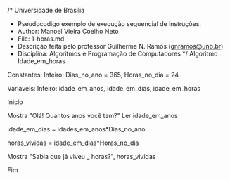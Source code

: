 /*	Universidade de Brasilia
 *	Pseudocodigo exemplo de execução sequencial de instruções. 
 *	Author: Manoel Vieira Coelho Neto
 * 	File: 1-horas.md
 * 	Descrição feita pelo professor Guilherme N. Ramos (gnramos@unb.br)
 *	Disciplina: Algoritmos e Programação de Computadores */
Algoritmo Idade_em_horas

Constantes:
Inteiro: Dias_no_ano = 365, Horas_no_dia = 24

Variaveis: 
Inteiro: idade_em_anos, idade_em_dias, idade_em_horas

Inicio


Mostra "Olá! Quantos anos você tem?"
Ler idade_em_anos

idade_em_dias = idades_em_anos*Dias_no_ano

horas_vividas = idade_em_dias*Horas_no_dia

Mostra "Sabia que já viveu _ horas?", horas_vividas

Fim